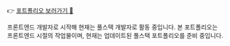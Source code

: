 👉 <a href="https://koreaunnie.github.io/portfolio/" target="_blank">포트폴리오 보러가기 🔗</a>

프론트엔드 개발자로 시작해 현재는 풀스택 개발자로 활동 중입니다.
본 포트폴리오는 프론트엔드 시절의 작업물이며, 현재는 업데이트된 풀스택 포트폴리오를 준비 중입니다.
